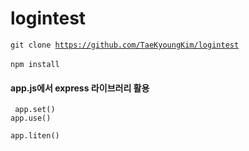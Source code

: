 # logintest 

<code>git clone https://github.com/TaeKyoungKim/logintest </code><br>
<code>npm install </code>

#### app.js에서 express 라이브러리 활용
<code> app.set()</code><br>
<code>app.use()</code><br>
<code> app.liten()</code><br>


